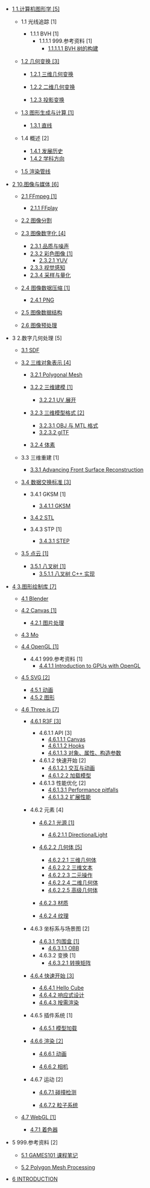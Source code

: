   - [1 1.计算机图形学 [5]](/1.计算机图形学/README.md)
    - 1.1 光线追踪 [1]
      - 1.1.1 BVH [1]
        - 1.1.1.1 999.参考资料 [1]
          - [1.1.1.1.1 BVH 树的构建](/1.计算机图形学/光线追踪/BVH/999.参考资料/2020-BVH%20树的构建.md)
    - [1.2 几何变换 [3]](/1.计算机图形学/几何变换/README.md)
      - [1.2.1 三维几何变换](/1.计算机图形学/几何变换/三维几何变换/README.md)
        
      - [1.2.2 二维几何变换](/1.计算机图形学/几何变换/二维几何变换/README.md)
        
      - [1.2.3 投影变换](/1.计算机图形学/几何变换/投影变换/README.md)
        
    - [1.3 图形生成与计算 [1]](/1.计算机图形学/图形生成与计算/README.md)
      - [1.3.1 直线](/1.计算机图形学/图形生成与计算/直线.md)
    - 1.4 概述 [2]
      - [1.4.1 发展历史](/1.计算机图形学/概述/发展历史.md)
      - [1.4.2 学科方向](/1.计算机图形学/概述/学科方向.md)
    - [1.5 渲染管线](/1.计算机图形学/渲染管线/README.md)
      
  - [2 10.图像与媒体 [6]](/10.图像与媒体/README.md)
    - [2.1 FFmpeg [1]](/10.图像与媒体/FFmpeg/README.md)
      - [2.1.1 FFplay](/10.图像与媒体/FFmpeg/FFplay.md)
    - [2.2 图像分割](/10.图像与媒体/图像分割/README.md)
      
    - [2.3 图像数字化 [4]](/10.图像与媒体/图像数字化/README.md)
      - [2.3.1 品质与噪声](/10.图像与媒体/图像数字化/品质与噪声.md)
      - [2.3.2 彩色图像 [1]](/10.图像与媒体/图像数字化/彩色图像/README.md)
        - [2.3.2.1 YUV](/10.图像与媒体/图像数字化/彩色图像/YUV.md)
      - [2.3.3 视觉感知](/10.图像与媒体/图像数字化/视觉感知.md)
      - [2.3.4 采样与量化](/10.图像与媒体/图像数字化/采样与量化.md)
    - [2.4 图像数据压缩 [1]](/10.图像与媒体/图像数据压缩/README.md)
      - [2.4.1 PNG](/10.图像与媒体/图像数据压缩/PNG.md)
    - [2.5 图像数据结构](/10.图像与媒体/图像数据结构/README.md)
      
    - [2.6 图像预处理](/10.图像与媒体/图像预处理/README.md)
      
  - 3 2.数字几何处理 [5]
    - [3.1 SDF](/2.数字几何处理/SDF/README.md)
      
    - [3.2 三维对象表示 [4]](/2.数字几何处理/三维对象表示/README.md)
      - [3.2.1 Polygonal Mesh](/2.数字几何处理/三维对象表示/Polygonal%20Mesh/README.md)
        
      - [3.2.2 三维建模 [1]](/2.数字几何处理/三维对象表示/三维建模/README.md)
        - [3.2.2.1 UV 展开](/2.数字几何处理/三维对象表示/三维建模/UV%20展开.md)
      - [3.2.3 三维模型格式 [2]](/2.数字几何处理/三维对象表示/三维模型格式/README.md)
        - [3.2.3.1 OBJ 与 MTL 格式](/2.数字几何处理/三维对象表示/三维模型格式/OBJ%20与%20MTL%20格式.md)
        - [3.2.3.2 gITF](/2.数字几何处理/三维对象表示/三维模型格式/gITF.md)
      - [3.2.4 体素](/2.数字几何处理/三维对象表示/体素.md)
    - 3.3 三维重建 [1]
      - [3.3.1 Advancing Front Surface Reconstruction](/2.数字几何处理/三维重建/Advancing%20Front%20Surface%20Reconstruction.md)
    - [3.4 数据交换标准 [3]](/2.数字几何处理/数据交换标准/README.md)
      - 3.4.1 GKSM [1]
        - [3.4.1.1 GKSM](/2.数字几何处理/数据交换标准/GKSM/GKSM.md)
      - [3.4.2 STL](/2.数字几何处理/数据交换标准/STL/README.md)
        
      - 3.4.3 STP [1]
        - [3.4.3.1 STEP](/2.数字几何处理/数据交换标准/STP/STEP.md)
    - [3.5 点云 [1]](/2.数字几何处理/点云/README.md)
      - [3.5.1 八叉树 [1]](/2.数字几何处理/点云/八叉树/README.md)
        - [3.5.1.1 八叉树 C++ 实现](/2.数字几何处理/点云/八叉树/八叉树%20C++%20实现.md)
  - [4 3.图形绘制库 [7]](/3.图形绘制库/README.md)
    - [4.1 Blender](/3.图形绘制库/Blender/README.md)
      
    - [4.2 Canvas [1]](/3.图形绘制库/Canvas/README.md)
      - [4.2.1 图片处理](/3.图形绘制库/Canvas/图片处理.md)
    - [4.3 Mo](/3.图形绘制库/Mo/README.md)
      
    - [4.4 OpenGL [1]](/3.图形绘制库/OpenGL/README.md)
      - 4.4.1 999.参考资料 [1]
        - [4.4.1.1 Introduction to GPUs with OpenGL](/3.图形绘制库/OpenGL/999.参考资料/2022-Introduction%20to%20GPUs%20with%20OpenGL.md)
    - [4.5 SVG [2]](/3.图形绘制库/SVG/README.md)
      - [4.5.1 动画](/3.图形绘制库/SVG/动画.md)
      - [4.5.2 图形](/3.图形绘制库/SVG/图形.md)
    - [4.6 Three.js [7]](/3.图形绘制库/Three.js/README.md)
      - [4.6.1 R3F [3]](/3.图形绘制库/Three.js/R3F/README.md)
        - 4.6.1.1 API [3]
          - [4.6.1.1.1 Canvas](/3.图形绘制库/Three.js/R3F/API/Canvas.md)
          - [4.6.1.1.2 Hooks](/3.图形绘制库/Three.js/R3F/API/Hooks.md)
          - [4.6.1.1.3 对象、属性、构造参数](/3.图形绘制库/Three.js/R3F/API/对象、属性、构造参数.md)
        - 4.6.1.2 快速开始 [2]
          - [4.6.1.2.1 交互与动画](/3.图形绘制库/Three.js/R3F/快速开始/交互与动画.md)
          - [4.6.1.2.2 加载模型](/3.图形绘制库/Three.js/R3F/快速开始/加载模型.md)
        - 4.6.1.3 性能优化 [2]
          - [4.6.1.3.1 Performance pitfalls](/3.图形绘制库/Three.js/R3F/性能优化/Performance%20pitfalls.md)
          - [4.6.1.3.2 扩展性能](/3.图形绘制库/Three.js/R3F/性能优化/扩展性能.md)
      - 4.6.2 元素 [4]
        - [4.6.2.1 光源 [1]](/3.图形绘制库/Three.js/元素/光源/README.md)
          - [4.6.2.1.1 DirectionalLight](/3.图形绘制库/Three.js/元素/光源/DirectionalLight.md)
        - [4.6.2.2 几何体 [5]](/3.图形绘制库/Three.js/元素/几何体/README.md)
          - [4.6.2.2.1 三维几何体](/3.图形绘制库/Three.js/元素/几何体/三维几何体.md)
          - [4.6.2.2.2 三维文本](/3.图形绘制库/Three.js/元素/几何体/三维文本.md)
          - [4.6.2.2.3 二元操作](/3.图形绘制库/Three.js/元素/几何体/二元操作.md)
          - [4.6.2.2.4 二维几何体](/3.图形绘制库/Three.js/元素/几何体/二维几何体.md)
          - [4.6.2.2.5 高级几何体](/3.图形绘制库/Three.js/元素/几何体/高级几何体.md)
        - [4.6.2.3 材质](/3.图形绘制库/Three.js/元素/材质/README.md)
          
        - [4.6.2.4 纹理](/3.图形绘制库/Three.js/元素/纹理/README.md)
          
      - 4.6.3 坐标系与场景图 [2]
        - [4.6.3.1 包围盒 [1]](/3.图形绘制库/Three.js/坐标系与场景图/包围盒/README.md)
          - [4.6.3.1.1 OBB](/3.图形绘制库/Three.js/坐标系与场景图/包围盒/OBB.md)
        - 4.6.3.2 变换 [1]
          - [4.6.3.2.1 转换矩阵](/3.图形绘制库/Three.js/坐标系与场景图/变换/转换矩阵.md)
      - [4.6.4 快速开始 [3]](/3.图形绘制库/Three.js/快速开始/README.md)
        - [4.6.4.1 Hello Cube](/3.图形绘制库/Three.js/快速开始/Hello%20Cube.md)
        - [4.6.4.2 响应式设计](/3.图形绘制库/Three.js/快速开始/响应式设计.md)
        - [4.6.4.3 按需渲染](/3.图形绘制库/Three.js/快速开始/按需渲染.md)
      - 4.6.5 插件系统 [1]
        - [4.6.5.1 模型加载](/3.图形绘制库/Three.js/插件系统/模型加载/README.md)
          
      - [4.6.6 渲染 [2]](/3.图形绘制库/Three.js/渲染/README.md)
        - [4.6.6.1 动画](/3.图形绘制库/Three.js/渲染/动画/README.md)
          
        - [4.6.6.2 相机](/3.图形绘制库/Three.js/渲染/相机/README.md)
          
      - 4.6.7 运动 [2]
        - [4.6.7.1 碰撞检测](/3.图形绘制库/Three.js/运动/碰撞检测/README.md)
          
        - [4.6.7.2 粒子系统](/3.图形绘制库/Three.js/运动/粒子系统/README.md)
          
    - [4.7 WebGL [1]](/3.图形绘制库/WebGL/README.md)
      - [4.7.1 着色器](/3.图形绘制库/WebGL/着色器.md)
  - 5 999.参考资料 [2]
    - [5.1 GAMES101 课程笔记](/999.参考资料/GAMES101%20课程笔记/README.md)
      
    - [5.2 Polygon Mesh Processing](/999.参考资料/Polygon%20Mesh%20Processing/README.md)
      
  - [6 INTRODUCTION](/INTRODUCTION.md)
